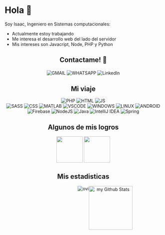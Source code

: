 <h1>Hola 👋</h1>
<div>
<p></p>Soy Isaac, Ingeniero en Sistemas computacionales:</p>

- Actualmente estoy trabajando 
- Me interesa el desarrollo web del lado del servidor
- Mis intereses son Javacript, Node, PHP  y Python

</div>

<div align="center">

  <h2> <p>Contactame! 📱</p></h2>
  
  ![GMAIL](https://img.shields.io/badge/Gmail-D14836?&style=for-the-badge&logo=gmail&logoColor=white&link=mailto:cuautled.isaac@gmail.com)
  ![WHATSAPP](https://img.shields.io/badge/WhatsApp-25D366?style=for-the-badge&logo=whatsapp&logoColor=white&link=https://wa.me/525629736547)
  ![LinkedIn](https://img.shields.io/badge/linkedin-%230077B5.svg?style=for-the-badge&logo=linkedin&logoColor=white&link=https://www.linkedin.com/in/isaac-cuautled/)
    
  
</div>

<div align="center">

  <h2> Mi viaje </h2>
  
![PHP](https://img.shields.io/badge/PHP-777BB4?style=for-the-badge&logo=php&logoColor=white) 
![HTML](https://img.shields.io/badge/HTML5-E34F26?style=for-the-badge&logo=html5&logoColor=white) 
![JS](https://img.shields.io/badge/JavaScript-323330?style=for-the-badge&logo=javascript&logoColor=F7DF1E)  
![SASS](https://img.shields.io/badge/Sass-CC6699?style=for-the-badge&logo=sass&logoColor=white) 
![CSS](https://img.shields.io/badge/CSS3-1572B6?style=for-the-badge&logo=css3&logoColor=white) 
![MATLAB](https://img.shields.io/static/v1?label&=&message=MATLAB&color=orange&style=for-the-badge) 
![VSCODE](https://img.shields.io/badge/Visual_Studio_Code-0078D4?style=for-the-badge&logo=visual%20studio%20code&logoColor=white) 
![WINDOWS](https://img.shields.io/badge/Windows-0078D6?style=for-the-badge&logo=windows&logoColor=white) 
![LINUX](https://img.shields.io/badge/Linux-FCC624?style=for-the-badge&logo=linux&logoColor=black) 
![ANDROID](https://img.shields.io/badge/Android-3DDC84?style=for-the-badge&logo=android&logoColor=white)
![Firebase](https://img.shields.io/badge/firebase-%23039BE5.svg?style=for-the-badge&logo=firebase)
![NodeJS](https://img.shields.io/badge/node.js-6DA55F?style=for-the-badge&logo=node.js&logoColor=white)
![Java](https://img.shields.io/badge/java-%23ED8B00.svg?style=for-the-badge&logo=openjdk&logoColor=white)
![IntelliJ IDEA](https://img.shields.io/badge/IntelliJIDEA-000000.svg?style=for-the-badge&logo=intellij-idea&logoColor=white)
![Spring](https://img.shields.io/badge/spring-%236DB33F.svg?style=for-the-badge&logo=spring&logoColor=white)

</div>

<div align="center">
  <h2> Algunos de mis logros</h2>

  <img src="https://github.com/IsaacCuautle/IsaacCuautle/assets/65583500/159135dc-63b3-4c6b-a705-5833235c8125" style="width:6em">
  <img src="https://github.com/IsaacCuautle/IsaacCuautle/assets/65583500/285b3429-12e2-41b0-8138-b5f09c5ebcdb" style="width:6em">

</div>


<div align="center">
  <h2> Mis estadisticas </h2>
  
<img style="align:right" src="https://github-readme-stats.vercel.app/api/top-langs?username=madushadhanushka&show_icons=true&locale=en&layout=compact&theme=chartreuse-dark" alt="ovi"/> 
<img style="position:fixed;  height:10em;" align="left" src="https://github-readme-stats.vercel.app/api?username=IsaacCuautle&include_all_commits=true&count_private=true&show_icons=true&line_height=20&title_color=2B5BBD&icon_color=1124BB&text_color=A1A1A1&bg_color=0,000000,130F40" alt="my Github Stats"/>
</div>
